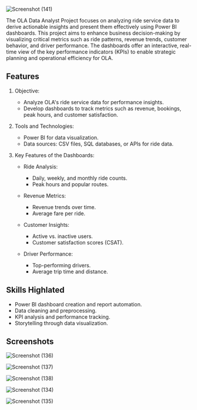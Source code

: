 ![Screenshot (141)](https://github.com/user-attachments/assets/079ae932-2fdb-4ad5-88ee-36bb53a2c64f)

The OLA Data Analyst Project focuses on analyzing ride service data to derive actionable insights and present them effectively using Power BI dashboards. This project aims to enhance business decision-making by visualizing critical metrics such as ride patterns, revenue trends, customer behavior, and driver performance. The dashboards offer an interactive, real-time view of the key performance indicators (KPIs) to enable strategic planning and operational efficiency for OLA.

## Features

1. Objective:
     - Analyze OLA's ride service data for performance insights.
     - Develop dashboards to track metrics such as revenue, bookings, peak hours, and customer satisfaction.

2. Tools and Technologies:
     - Power BI for data visualization.
     - Data sources: CSV files, SQL databases, or APIs for ride data.

3. Key Features of the Dashboards:

     - Ride Analysis:
        - Daily, weekly, and monthly ride counts.
        - Peak hours and popular routes.

     - Revenue Metrics:
        - Revenue trends over time.
        - Average fare per ride.

     - Customer Insights:
        - Active vs. inactive users.
        - Customer satisfaction scores (CSAT).

     - Driver Performance:
        - Top-performing drivers.
        - Average trip time and distance.

## Skills Highlated 

  - Power BI dashboard creation and report automation.
  - Data cleaning and preprocessing.
  - KPI analysis and performance tracking.
  - Storytelling through data visualization.

## Screenshots

 ![Screenshot (136)](https://github.com/user-attachments/assets/af17a525-0beb-4fd7-89c7-49b37d270c9d)

 ![Screenshot (137)](https://github.com/user-attachments/assets/60451300-9c7d-4c0d-9e54-84be26e1d532)

 ![Screenshot (138)](https://github.com/user-attachments/assets/1b9c3521-f310-4293-8fdc-505ecce33956)

 ![Screenshot (134)](https://github.com/user-attachments/assets/c0f504c9-8b77-4a55-9b6a-0f98c4b8ff39)

 ![Screenshot (135)](https://github.com/user-attachments/assets/2d6dc78c-b258-422a-bf74-237dae6fd0eb)
